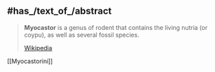 
## #has_/text_of_/abstract 

> **Myocastor** is a genus of rodent 
> that contains the living nutria (or coypu), as well as several fossil species.
>
> [Wikipedia](https://en.wikipedia.org/wiki/Myocastor) 

[[Myocastorini]]
